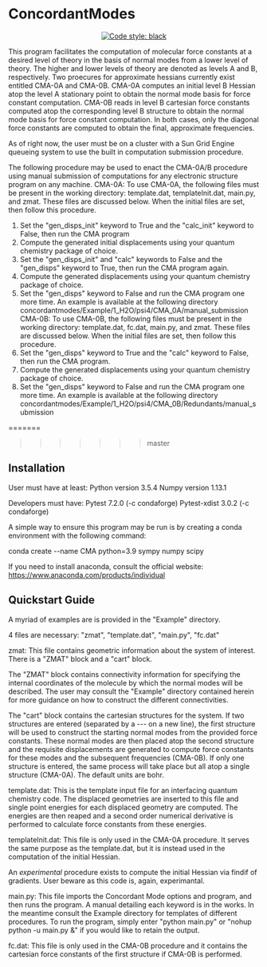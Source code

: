 # ConcordantModes

<p align="center">
<a href="https://github.com/psf/black"><img alt="Code style: black" src="https://img.shields.io/badge/code%20style-black-000000.svg"></a>
</p>

This program facilitates the computation of molecular force constants at a desired level of theory in the basis of normal modes from a lower level of theory.
The higher and lower levels of theory are denoted as levels A and B, respectively.
Two proecures for approximate hessians currently exist entitled CMA-0A and CMA-0B.
CMA-0A computes an initial level B Hessian atop the level A stationary point to obtain the normal mode basis for force constant computation.
CMA-0B reads in level B cartesian force constants computed atop the corresponding level B structure to obtain the normal mode basis for force constant computation.
In both cases, only the diagonal force constants are computed to obtain the final, approximate frequencies.

As of right now, the user must be on a cluster with a Sun Grid Engine queueing system to use the built in computation submission procedure.

The following procedure may be used to enact the CMA-0A/B procedure using manual submission of computations for any electronic structure program on any machine.
CMA-0A:
To use CMA-0A, the following files must be present in the working directory: template.dat, templateInit.dat, main.py, and zmat.
These files are discussed below. When the initial files are set, then follow this procedure.
1) Set the "gen_disps_init" keyword to True and the "calc_init" keyword to False, then run the CMA program
2) Compute the generated initial displacements using your quantum chemistry package of choice.
3) Set the "gen_disps_init" and "calc" keywords to False and the "gen_disps" keyword to True, then run the CMA program again.
4) Compute the generated displacements using your quantum chemistry package of choice.
5) Set the "gen_disps" keyword to False and run the CMA program one more time.
An example is available at the following directory concordantmodes/Example/1_H2O/psi4/CMA_0A/manual_submission
CMA-0B:
To use CMA-0B, the following files must be present in the working directory: template.dat, fc.dat, main.py, and zmat. These files are discussed below. When the initial files are set, then follow this procedure.
1) Set the "gen_disps" keyword to True and the "calc" keyword to False, then run the CMA program.
2) Compute the generated displacements using your quantum chemistry package of choice.
3) Set the "gen_disps" keyword to False and run the CMA program one more time.
An example is available at the following directory concordantmodes/Example/1_H2O/psi4/CMA_0B/Redundants/manual_submission

=======
>>>>>>> master
## Installation

User must have at least:
Python version 3.5.4
Numpy version 1.13.1

Developers must have:
Pytest 7.2.0 (-c condaforge)
Pytest-xdist 3.0.2 (-c condaforge)

A simple way to ensure this program may be run is by creating a conda environment with the following command:

conda create --name CMA python=3.9 sympy numpy scipy

If you need to install anaconda, consult the official website:
https://www.anaconda.com/products/individual

## Quickstart Guide

A myriad of examples are is provided in the "Example" directory.

4 files are necessary: "zmat", "template.dat", "main.py", "fc.dat"

zmat:
This file contains geometric information about the system of interest. There is a "ZMAT" block and a "cart" block.

The "ZMAT" block contains connectivity information for specifying the internal coordinates of the molecule by which the normal modes will be described.
The user may consult the "Example" directory contained herein for more guidance on how to construct the different connectivities.

The "cart" block contains the cartesian structures for the system. If two structures are entered (separated by a --- on a new line), the first structure will be used to construct the starting normal modes from the provided force constants. These normal modes are then placed atop the second structure and the requisite displacements are generated to compute force constants for these modes and the subsequent frequencies (CMA-0B). If only one structure is entered, the same process will take place but all atop a single structure (CMA-0A). The default units are bohr.

template.dat:
This is the template input file for an interfacing quantum chemistry code. The displaced geometries are inserted to this file and single point energies for each displaced geometry are computed. The energies are then reaped and a second order numerical derivative is performed to calculate force constants from these energies.

templateInit.dat:
This file is only used in the CMA-0A procedure. It serves the same purpose as the template.dat, but it is instead used in the computation of the initial Hessian.

An *experimental* procedure exists to compute the initial Hessian via findif of gradients. User beware as this code is, again, experimantal.

main.py:
This file imports the Concordant Mode options and program, and then runs the program. 
A manual detailing each keyword is in the works.
In the meantime consult the Example directory for templates of different procedures.
To run the program, simply enter "python main.py" or "nohup python -u main.py &" if you would like to retain the output.

fc.dat:
This file is only used in the CMA-0B procedure and it contains the cartesian force constants of the first structure if CMA-0B is performed.

